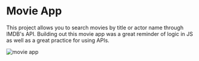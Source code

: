 # Movie App

This project allows you to search movies by title or actor name through IMDB's API. Building out this movie app was a great reminder of logic in JS as well as a great practice for using APIs.

![movie app](https://i.ibb.co/hWn0fzH/5920b277e275e1b9f6736b804079fde9.jpg)
